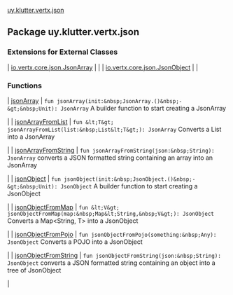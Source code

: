 [uy.klutter.vertx.json](.)


## Package uy.klutter.vertx.json


### Extensions for External Classes


| [io.vertx.core.json.JsonArray](io.vertx.core.json.-json-array/index.md) |  |
| [io.vertx.core.json.JsonObject](io.vertx.core.json.-json-object/index.md) |  |


### Functions


| [jsonArray](json-array.md) | `fun jsonArray(init:&nbsp;JsonArray.()&nbsp;-&gt;&nbsp;Unit): JsonArray`
A builder function to start creating a JsonArray

 |
| [jsonArrayFromList](json-array-from-list.md) | `fun &lt;T&gt; jsonArrayFromList(list:&nbsp;List&lt;T&gt;): JsonArray`
Converts a List into a JsonArray

 |
| [jsonArrayFromString](json-array-from-string.md) | `fun jsonArrayFromString(json:&nbsp;String): JsonArray`
converts a JSON formatted string containing an array into an JsonArray

 |
| [jsonObject](json-object.md) | `fun jsonObject(init:&nbsp;JsonObject.()&nbsp;-&gt;&nbsp;Unit): JsonObject`
A builder function to start creating a JsonObject

 |
| [jsonObjectFromMap](json-object-from-map.md) | `fun &lt;V&gt; jsonObjectFromMap(map:&nbsp;Map&lt;String,&nbsp;V&gt;): JsonObject`
Converts a Map&lt;String, T&gt; into a JsonObject

 |
| [jsonObjectFromPojo](json-object-from-pojo.md) | `fun jsonObjectFromPojo(something:&nbsp;Any): JsonObject`
Converts a POJO into a JsonObject

 |
| [jsonObjectFromString](json-object-from-string.md) | `fun jsonObjectFromString(json:&nbsp;String): JsonObject`
converts a JSON formatted string containing an object into a tree of JsonObject

 |

